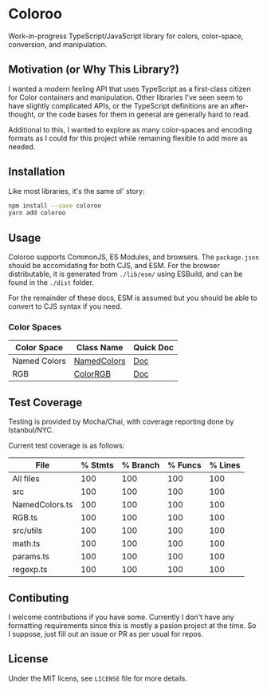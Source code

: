 # Coloroo

Work-in-progress TypeScript/JavaScript library for colors, color-space, conversion, and manipulation.

## Motivation (or Why This Library?)

I wanted a modern feeling API that uses TypeScript as a first-class citizen for Color
containers and manipulation. Other libraries I've seen seem to have slightly complicated APIs, or the TypeScript definitions are an after-thought, or the code bases for them in general are generally hard to read.

Additional to this, I wanted to explore as many color-spaces and encoding formats as
I could for this project while remaining flexible to add more as needed.

## Installation

Like most libraries, it's the same ol' story:

```bash
npm install --save coloroo
yarn add coloroo
```

## Usage

Coloroo supports CommonJS, ES Modules, and browsers. The `package.json` should be accomidating for both CJS, and ESM. For the browser distributable, it is generated
from `./lib/esm/` using ESBuild, and can be found in the `./dist` folder.

For the remainder of these docs, ESM is assumed but you should be able to convert to CJS syntax if you need.

### Color Spaces

| Color Space | Class Name | Quick Doc |
| ----------- | ---------- | --------- |
| Named Colors | [NamedColors](src/NamedColors.ts) | [Doc](NamedColors.md) |
| RGB | [ColorRGB](src/RGB.ts) | [Doc](ColorRGB.md) |

## Test Coverage

Testing is provided by Mocha/Chai, with coverage reporting done by Istanbul/NYC.

Current test coverage is as follows:

File             | % Stmts | % Branch | % Funcs | % Lines |
-----------------|---------|----------|---------|---------|
All files        |     100 |      100 |     100 |     100 |
 src             |     100 |      100 |     100 |     100 |
  NamedColors.ts |     100 |      100 |     100 |     100 |
  RGB.ts         |     100 |      100 |     100 |     100 |
 src/utils       |     100 |      100 |     100 |     100 |
  math.ts        |     100 |      100 |     100 |     100 |
  params.ts      |     100 |      100 |     100 |     100 |
  regexp.ts      |     100 |      100 |     100 |     100 |

## Contibuting

I welcome contributions if you have some. Currently I don't have any formatting requirements since this is mostly a pasion project at the time. So I suppose, just fill out an issue or PR as per usual for repos.

## License

Under the MIT licens, see `LICENSE` file for more details.
